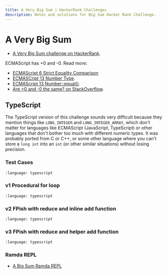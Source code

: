```yaml
---
title: A Very Big Sum | HackerRank Challenges
description: Notes and solutions for Big Sum Hacker Rank Challenge.
---
```


# A Very Big Sum

- [A Very Big Sum challenge on HackerRank](https://www.hackerrank.com/challenges/a-very-big-sum/problem).

ECMAScript has +0 and -0. Read more:

- [ECMAScript 6 Strict Equality Comparison](https://262.ecma-international.org/6.0/#sec-strict-equality-comparison)
- [ECMASCript 13 Number Type](https://262.ecma-international.org/13.0/#sec-ecmascript-language-types-number-type).
- [ECMAScript 13 Number::equal()](https://262.ecma-international.org/13.0/#sec-numeric-types-number-equal).
- [Are +0 and -0 the same? on StackOverflow](https://stackoverflow.com/questions/7223359/are-0-and-0-the-same).

## TypeScript

The TypeScript version of this challenge sounds very difficult because they mention things like `LONG_INTEGER` and `LONG_INTEGER_ARRAY`, which don't matter for languages like ECMAScript (JavaScript, TypeScript) or other languages that don't bother too much with different numeric types.
It was probably ported from C or C++, or some other language where you can't store a `long int` into an `int` (or other similar situations) without losing precision.

### Test Cases

```{literalinclude} /../src/hackerrank/typescript/1-easy/big-sum/bigSum.test.ts
:language: typescript
```

### v1 Procedural for loop

```{literalinclude} /../src/hackerrank/typescript/1-easy/big-sum/bigSum-v1.ts
:language: typescript
```

### v2 FPish with reduce and inline add function

```{literalinclude} /../src/hackerrank/typescript/1-easy/big-sum/bigSum-v2.ts
:language: typescript
```

### v3 FPish with reduce and helper add function

```{literalinclude} /../src/hackerrank/typescript/1-easy/big-sum/bigSum-v3.ts
:language: typescript
```



### Ramda REPL

- [A Big Sum Ramda REPL](https://ramdajs.com/repl/#?%0Afunction%20f%28acc%2C%20num%29%20%7B%0A%20%20%2F%2F%20acc%20%3D%200%0A%20%20%2F%2F%20num%20%3D%201%0A%20%20%2F%2F%20curTotal%20%3D%201%0A%20%20%0A%20%20%2F%2F%20acc%20%3D%201%0A%20%20%2F%2F%20num%20%3D%202%0A%20%20%2F%2F%20curTotal%20%3D%203%0A%20%20%0A%20%20%2F%2F%20acc%20%3D%203%0A%20%20%2F%2F%20num%20%3D%203%0A%20%20%2F%2F%20curTotal%20%3D%206%0A%20%20const%20curTotal%20%3D%20acc%20%2B%20num%3B%0A%20%20return%20curTotal%3B%0A%20%20%2F%2F%20acc%20%3D%201%0A%20%20%2F%2F%20acc%20%3D%203%0A%20%20%2F%2F%20acc%20%3D%206%0A%7D%0A%0A%5B1%2C%202%2C%203%5D.reduce%28f%2C%20100%29%3B%0A%0Afunction%20myAdd%28x%2C%20y%29%20%7B%0A%20%20return%20x%20%2B%20y%3B%0A%7D%0A%0Aconst%20mySum%20%3D%20reduce%28myAdd%2C%200%29%3B%0A%0AmySum%28%5B1%2C%202%2C%203%5D%29%3B%0A)
